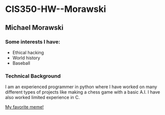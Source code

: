 # CIS350-HW--Morawski
## Michael Morawski

### Some interests I have:
* Ethical hacking
* World history
* Baseball

### Technical Background
I am an experienced programmer in python where I have worked on many different types of projects like making a chess game with a basic A.I. I have also worked limited experience in C.

[My favorite meme!]([https://example.com](https://giphy.com/gifs/SkyTV-homer-simpson-simpsons-hiding-2A3DG83yvN8uaBiaNR))
